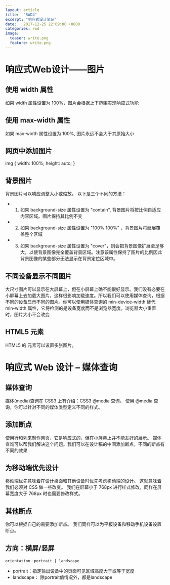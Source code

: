 ```yaml
---
layout: article
title:  "RWD4"
excerpt: "响应式设计笔记"
date:   2017-12-25 22:09:00 +0800
categories: rwd
image:
  teaser: write.png
  feature: write.png
---
```


# 响应式Web设计——图片

## 使用 width 属性
如果 width 属性设置为 100%，图片会根据上下范围实现响应式功能

## 使用 max-width 属性
如果 max-width 属性设置为 100%, 图片永远不会大于其原始大小

## 网页中添加图片
img { 
    width: 100%; 
    height: auto; 
}

## 背景图片
背景图片可以响应调整大小或缩放。
以下是三个不同的方法：
- 1. 如果 background-size 属性设置为 "contain", 背景图片将按比例自适应内容区域。图片保持其比例不变
- 2. 如果 background-size 属性设置为 "100% 100%" ，背景图片将延展覆盖整个区域
- 3. 如果 background-size 属性设置为 "cover"，则会把背景图像扩展至足够大，以使背景图像完全覆盖背景区域。注意该属性保持了图片的比例因此 背景图像的某些部分无法显示在背景定位区域中。

## 不同设备显示不同图片
大尺寸图片可以显示在大屏幕上，但在小屏幕上确不能很好显示。我们没有必要在小屏幕上去加载大图片，这样很影响加载速度。所以我们可以使用媒体查询，根据不同的设备显示不同的图片。你可以使用媒体查询的 min-device-width 替代 min-width 属性，它将检测的是设备宽度而不是浏览器宽度。浏览器大小重置时，图片大小不会改变

## HTML5 <picture> 元素
HTML5 的 <picture>元素可以设置多张图片。
  

# 响应式 Web 设计 – 媒体查询

## 媒体查询
媒体(media)查询在 CSS3 上有介绍：CSS3 @media 查询。
使用 @media 查询，你可以针对不同的媒体类型定义不同的样式。

## 添加断点
使用行和列来制作网页，它是响应式的，但在小屏幕上并不能友好的展示。
媒体查询可以帮我们解决这个问题。我们可以在设计稿的中间添加断点，不同的断点有不同的效果

## 为移动端优先设计
移动端优先意味着在设计桌面和其他设备时优先考虑移动端的设计。
这就意味着我们必须对 CSS 做一些改变。
我们在屏幕小于 768px 进行样式修改，同样在屏幕宽度大于 768px 时也需要修改样式。

## 其他断点
你可以根据自己的需要添加断点。
我们同样可以为平板设备和移动手机设备设置断点。

## 方向：横屏/竖屏
```
orientation：portrait | landscape
```
- portrait：指定输出设备中的页面可见区域高度大于或等于宽度
- landscape： 除portrait值情况外，都是landscape




